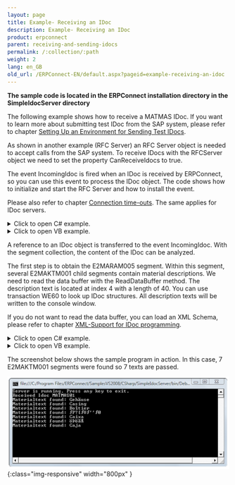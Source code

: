 ```yaml
---
layout: page
title: Example- Receiving an IDoc
description: Example- Receiving an IDoc
product: erpconnect
parent: receiving-and-sending-idocs
permalink: /:collection/:path
weight: 2
lang: en_GB
old_url: /ERPConnect-EN/default.aspx?pageid=example-receiving-an-idoc
---
```


**The sample code is located in the ERPConnect installation directory in the SimpleIdocServer directory**

 
The following example shows how to receive a MATMAS IDoc. If you want to learn more about submitting test IDoc from the SAP system, please refer to chapter [Setting Up an Environment for Sending Test IDocs]().

As shown in another example (RFC Server) an RFC Server object is needed to accept calls from the SAP system. To receive IDocs with the RFCServer object we need to set the property CanReceiveIdocs to true.

The event IncomingIdoc is fired when an IDoc is received by ERPConnect, so you can use this event to process the IDoc object. The code shows how to initialize and start the RFC Server and how to install the event.

Please also refer to chapter [Connection time-outs](). The same applies for IDoc servers. 

<details>
<summary>Click to open C# example.</summary>
{% highlight csharp %}
static void Main(string[] args) 
{ 
   // define server object and start 
   RFCServer s = new RFCServer(); 
   s.Logging = true; 
   s.GatewayHost = "hamlet"; 
   s.GatewayService = "sapgw11"; 
   s.ProgramID = "ERPTEST"; 
   s.CanReceiveIdocs = true; 
   s.IncomingIdoc+= new ERPConnect.RFCServer.OnIncomingIdoc(s_IncomingIdoc); 
   s.InternalException+= new ERPConnect.RFCServer.OnInternalException (s_InternalException); 
   s.Start(); 
  
   Console.WriteLine("Server is running. Press any key to exit."); 
   Console.ReadLine(); 
   s.Stop(); 
}
{% endhighlight %}
</details>

<details>
<summary>Click to open VB example.</summary>
{% highlight visualbasic %}
Dim WithEvents s As RFCServer = New RFCServer 
  
Sub Main() 
   ' define server object and start 
   s.GatewayHost = "hamlet" 
   s.GatewayService = "sapgw11" 
   s.ProgramID = "ERPCONNECT" 
   s.CanReceiveIdocs = True 
   s.Start() 
  
   Console.WriteLine( _ "Server is running. Press any key to exit.") 
   Console.ReadLine() 
   s.Stop() 
End Sub
{% endhighlight %}
</details>

A reference to an IDoc object is transferred to the event IncomingIdoc. With the segment collection, the content of the IDoc can be analyzed.

The first step is to obtain the E2MARAM005 segment. Within this segment, several E2MAKTM001 child segments contain material descriptions. We need to read the data buffer with the ReadDataBuffer method. The description text is located at index 4 with a length of 40. You can use transaction WE60 to look up IDoc structures. All description texts will be written to the console window.

If you do not want to read the data buffer, you can load an XML Schema, please refer to chapter [XML-Support for IDoc programming]().

<details>
<summary>Click to open C# example.</summary>
{% highlight csharp %}
private static void s_IncomingIdoc(RFCServer Sender, Idoc idoc) 
{ 
   Console.WriteLine("Received Idoc " + idoc.IDOCTYP); 
   IdocSegment e2maram = idoc.Segments["E2MARAM005",0]; 
   for (int i=0; i < e2maram.ChildSegments.Count;i++) 
   { 
      if (e2maram.ChildSegments[i].SegmentName == "E2MAKTM001") 
      { 
         Console.WriteLine("Materialtext found: " + 
            e1maram.ChildSegments[i].ReadDataBuffer(4,40)); 
      } 
   } 
}
{% endhighlight %}
</details>

<details>
<summary>Click to open VB example.</summary>
{% highlight visualbasic %}
Private Sub s_IncomingIdoc(ByVal Sender As _ 
   ERPConnect.RFCServer, _ 
   ByVal idoc As ERPConnect.Idocs.Idoc) Handles s.IncomingIdoc 
  
   Console.WriteLine("Received Idoc " + idoc.IDOCTYP) 
   Dim e2maram As IdocSegment = idoc.Segments("E2MARAM005", 0) 
   Dim i As Integer For i = 0 To e2maram.ChildSegments.Count - 1 
      If e2maram.ChildSegments(i).SegmentName = "E2MAKTM001" Then 
         Console.WriteLine("Materialtext found: " & _ 
         e2maram.ChildSegments(i).ReadDataBuffer(4, 40)) 
      End If 
   Next i 
End Sub
{% endhighlight %}
</details>

The screenshot below shows the sample program in action. In this case, 7 E2MAKTM001 segments were found so 7 texts are passed.  

![SAP-Receive-IDoc](/img/content/SAP-Receive-IDoc.png){:class="img-responsive" width="800px" }